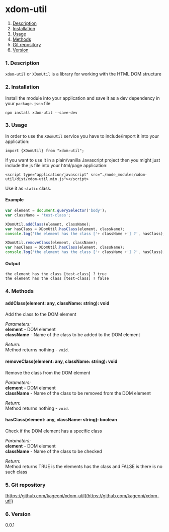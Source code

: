 xdom-util
=====
1. [Description](#description)
2. [Installation](#installation)
3. [Usage](#usage)
4. [Methods](#methods)
5. [Git repository](#git)
6. [Version](#version)

### <a name="description"></a>1. Description
`xdom-util` or `XDomUtil` is a library for working with the HTML DOM structure
  
### <a name="installation"></a>2. Installation
Install the module into your application and save it as a dev 
dependency in your `package.json` file  
```
npm install xdom-util --save-dev
```

### <a name="usage"></a>3. Usage
In order to use the `XDomUtil` service you have to include/import 
it into your application:

```
import {XDomUtil} from "xdom-util";
```

If you want to use it in a plain/vanilla Javascript project then you 
might just include the js file into your html/page application:
```
<script type="application/javascript" src="./node_modules/xdom-util/dist/xdom-util.min.js"></script>
```

Use it as `static` class.  
  
#### Example
```javascript
var element = document.querySelector('body');
var className = 'test-class';

XDomUtil.addClass(element, className);
var hasClass = XDomUtil.hasClass(element, className);
console.log('the element has the class ['+ className +'] ?', hasClass);

XDomUtil.removeClass(element, className);
var hasClass = XDomUtil.hasClass(element, className);
console.log('the element has the class ['+ className +'] ?', hasClass);

```

#### Output
```
the element has the class [test-class] ? true
the element has the class [test-class] ? false
```

### <a name="methods"></a>4. Methods

#### addClass(element: any, className: string): void
Add the class to the DOM element  
  
*Parameters:*  
**element** - DOM element  
**className** - Name of the class to be added to the DOM element  
  
*Return:*  
Method returns nothing - `void`.  
  
  
#### removeClass(element: any, className: string): void  
Remove the class from the DOM element  
  
*Parameters:*  
**element** - DOM element  
**className** - Name of the class to be removed from the DOM element  
  
*Return:*  
Method returns nothing - `void`.  
  
  
#### hasClass(element: any, className: string): boolean  
Check if the DOM element has a specific class  
  
*Parameters:*  
**element** - DOM element  
**className** - Name of the class to be checked  
  
*Return:*  
Method returns TRUE is the elements has the class and 
FALSE is there is no such class  
  
  
### <a name="git"></a>5. Git repository
[https://github.com/kageoni/xdom-util](https://github.com/kageoni/xdom-util)

### <a name="version"></a>6. Version
0.0.1
